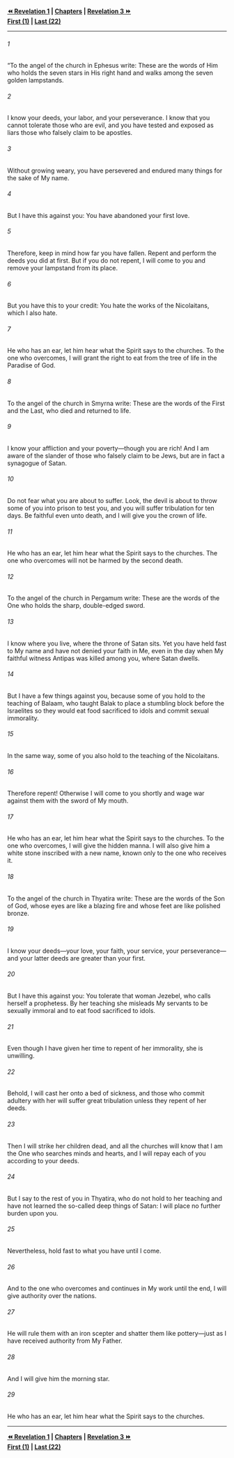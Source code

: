   
**[⏪ Revelation 1](./Revelation%201.md) | [Chapters](./_index.md) | [Revelation 3 ⏩](./Revelation%203.md)**  
**[First (1)](./Revelation%201.md) | [Last (22)](./Revelation%2022.md)**  
  
---  
  
###### 1  
“To the angel of the church in Ephesus write: These are the words of Him who holds the seven stars in His right hand and walks among the seven golden lampstands.  
  
###### 2  
I know your deeds, your labor, and your perseverance. I know that you cannot tolerate those who are evil, and you have tested and exposed as liars those who falsely claim to be apostles.  
  
###### 3  
Without growing weary, you have persevered and endured many things for the sake of My name.  
  
###### 4  
But I have this against you: You have abandoned your first love.  
  
###### 5  
Therefore, keep in mind how far you have fallen. Repent and perform the deeds you did at first. But if you do not repent, I will come to you and remove your lampstand from its place.  
  
###### 6  
But you have this to your credit: You hate the works of the Nicolaitans, which I also hate.  
  
###### 7  
He who has an ear, let him hear what the Spirit says to the churches. To the one who overcomes, I will grant the right to eat from the tree of life in the Paradise of God.  
  
###### 8  
To the angel of the church in Smyrna write: These are the words of the First and the Last, who died and returned to life.  
  
###### 9  
I know your affliction and your poverty—though you are rich! And I am aware of the slander of those who falsely claim to be Jews, but are in fact a synagogue of Satan.  
  
###### 10  
Do not fear what you are about to suffer. Look, the devil is about to throw some of you into prison to test you, and you will suffer tribulation for ten days. Be faithful even unto death, and I will give you the crown of life.  
  
###### 11  
He who has an ear, let him hear what the Spirit says to the churches. The one who overcomes will not be harmed by the second death.  
  
###### 12  
To the angel of the church in Pergamum write: These are the words of the One who holds the sharp, double-edged sword.  
  
###### 13  
I know where you live, where the throne of Satan sits. Yet you have held fast to My name and have not denied your faith in Me, even in the day when My faithful witness Antipas was killed among you, where Satan dwells.  
  
###### 14  
But I have a few things against you, because some of you hold to the teaching of Balaam, who taught Balak to place a stumbling block before the Israelites so they would eat food sacrificed to idols and commit sexual immorality.  
  
###### 15  
In the same way, some of you also hold to the teaching of the Nicolaitans.  
  
###### 16  
Therefore repent! Otherwise I will come to you shortly and wage war against them with the sword of My mouth.  
  
###### 17  
He who has an ear, let him hear what the Spirit says to the churches. To the one who overcomes, I will give the hidden manna. I will also give him a white stone inscribed with a new name, known only to the one who receives it.  
  
###### 18  
To the angel of the church in Thyatira write: These are the words of the Son of God, whose eyes are like a blazing fire and whose feet are like polished bronze.  
  
###### 19  
I know your deeds—your love, your faith, your service, your perseverance—and your latter deeds are greater than your first.  
  
###### 20  
But I have this against you: You tolerate that woman Jezebel, who calls herself a prophetess. By her teaching she misleads My servants to be sexually immoral and to eat food sacrificed to idols.  
  
###### 21  
Even though I have given her time to repent of her immorality, she is unwilling.  
  
###### 22  
Behold, I will cast her onto a bed of sickness, and those who commit adultery with her will suffer great tribulation unless they repent of her deeds.  
  
###### 23  
Then I will strike her children dead, and all the churches will know that I am the One who searches minds and hearts, and I will repay each of you according to your deeds.  
  
###### 24  
But I say to the rest of you in Thyatira, who do not hold to her teaching and have not learned the so-called deep things of Satan: I will place no further burden upon you.  
  
###### 25  
Nevertheless, hold fast to what you have until I come.  
  
###### 26  
And to the one who overcomes and continues in My work until the end, I will give authority over the nations.  
  
###### 27  
He will rule them with an iron scepter and shatter them like pottery—just as I have received authority from My Father.  
  
###### 28  
And I will give him the morning star.  
  
###### 29  
He who has an ear, let him hear what the Spirit says to the churches.  
  
  
---  
  
**[⏪ Revelation 1](./Revelation%201.md) | [Chapters](./_index.md) | [Revelation 3 ⏩](./Revelation%203.md)**  
**[First (1)](./Revelation%201.md) | [Last (22)](./Revelation%2022.md)**  
  
